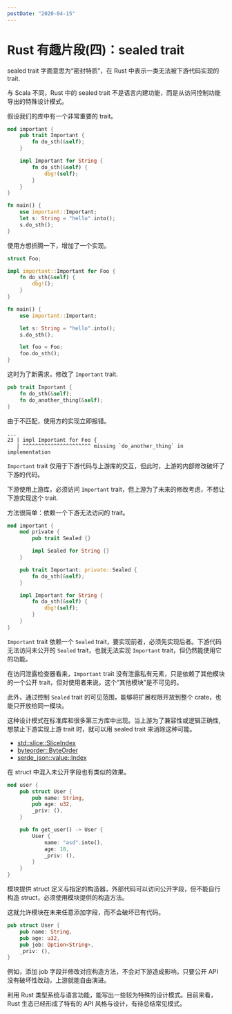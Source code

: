 ```yaml
---
postDate: "2020-04-15"
---
```


# Rust 有趣片段(四)：sealed trait

sealed trait 字面意思为“密封特质”，在 Rust 中表示一类无法被下游代码实现的 trait.

与 Scala 不同，Rust 中的 sealed trait 不是语言内建功能，而是从访问控制功能导出的特殊设计模式。


假设我们的库中有一个非常重要的 trait。

```rust
mod important {
    pub trait Important {
        fn do_sth(&self);
    }

    impl Important for String {
        fn do_sth(&self) {
            dbg!(self);
        }
    }
}

fn main() {
    use important::Important;
    let s: String = "hello".into();
    s.do_sth();
}
```

使用方想折腾一下，增加了一个实现。

```rust
struct Foo;

impl important::Important for Foo {
    fn do_sth(&self) {
        dbg!();
    }
}

fn main() {
    use important::Important;

    let s: String = "hello".into();
    s.do_sth();

    let foo = Foo;
    foo.do_sth();
}
```

这时为了新需求，修改了 `Important` trait.

```rust
pub trait Important {
    fn do_sth(&self);
    fn do_another_thing(&self);
}
```

由于不匹配，使用方的实现立即报错。

```
...
23 | impl Important for Foo {
   | ^^^^^^^^^^^^^^^^^^^^^^ missing `do_another_thing` in implementation
```

`Important` trait 仅用于下游代码与上游库的交互，但此时，上游的内部修改破坏了下游的代码。

下游使用上游库，必须访问 `Important` trait，但上游为了未来的修改考虑，不想让下游实现这个 trait.

方法很简单：依赖一个下游无法访问的 trait。

```rust
mod important {
    mod private {
        pub trait Sealed {}

        impl Sealed for String {}
    }

    pub trait Important: private::Sealed {
        fn do_sth(&self);
    }

    impl Important for String {
        fn do_sth(&self) {
            dbg!(self);
        }
    }
}
```

`Important` trait 依赖一个 `Sealed` trait，要实现前者，必须先实现后者。下游代码无法访问未公开的 `Sealed` trait，也就无法实现 `Important` trait，但仍然能使用它的功能。

在访问泄露检查器看来，`Important` trait 没有泄露私有元素，只是依赖了其他模块的一个公开 trait，但对使用者来说，这个“其他模块”是不可见的。

此外，通过控制 `Sealed` trait 的可见范围，能够将扩展权限开放到整个 crate，也能只开放给同一模块。


这种设计模式在标准库和很多第三方库中出现。当上游为了兼容性或逻辑正确性,想禁止下游实现上游 trait 时，就可以用 sealed trait 来消除这种可能。

+ [std::slice::SliceIndex](https://doc.rust-lang.org/std/slice/trait.SliceIndex.html)
+ [byteorder::ByteOrder](https://docs.rs/byteorder/1.3.4/byteorder/trait.ByteOrder.html)
+ [serde_json::value::Index](https://docs.rs/serde_json/1.0.51/serde_json/value/trait.Index.html)

在 struct 中混入未公开字段也有类似的效果。

```rust
mod user {
    pub struct User {
        pub name: String,
        pub age: u32,
        _priv: (),
    }

    pub fn get_user() -> User {
        User {
            name: "asd".into(),
            age: 18,
            _priv: (),
        }
    }
}
```

模块提供 struct 定义与指定的构造器，外部代码可以访问公开字段，但不能自行构造 struct，必须使用模块提供的构造方法。

这就允许模块在未来任意添加字段，而不会破坏已有代码。

```rust
pub struct User {
    pub name: String,
    pub age: u32,
    pub job: Option<String>,
    _priv: (),
}
```

例如，添加 job 字段并修改对应构造方法，不会对下游造成影响。只要公开 API 没有破坏性改动，上游就能自由演进。

利用 Rust 类型系统与语言功能，能写出一些较为特殊的设计模式。目前来看，Rust 生态已经形成了特有的 API 风格与设计，有待总结常见模式。
